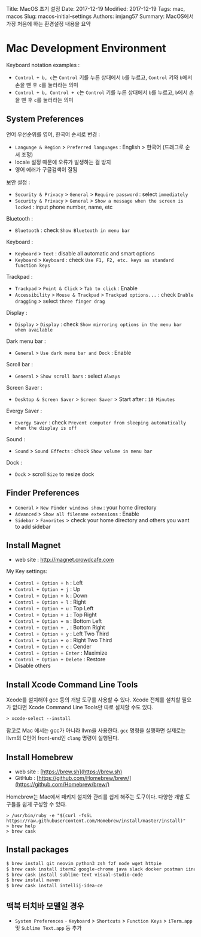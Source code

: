 Title: MacOS 초기 설정
Date: 2017-12-19
Modified: 2017-12-19
Tags: mac, macos
Slug: macos-initial-settings
Authors: imjang57
Summary: MacOS에서 가장 처음에 하는 환경설정 내용을 요약

# Mac Development Environment

Keyboard notation examples :

- `Control + b, c`는 `Control` 키를 누른 상태에서 `b`를 누르고, `Control` 키와 `b`에서 손을 뗀 후 `c`를 눌러라는 의미
- `Control + b, Control + c`는 `Control` 키를 누른 상태에서 `b`를 누르고, `b`에서 손을 뗀 후 `c`를 눌러라는 의미

## System Preferences

언어 우선순위를 영어, 한국어 순서로 변경 :

- `Language & Region` > `Preferred languages` : English > 한국어 (드래그로 순서 조정)
- locale 설정 때문에 오류가 발생하는 걸 방지
- 영어 에러가 구글검색이 잘됨

보안 설정 :

- `Security & Privacy` > `General` > `Require password` : select `immediately`
- `Security & Privacy` > `General` > `Show a message when the screen is locked` : input phone number, name, etc

Bluetooth :

- `Bluetooth` : check `Show Bluetooth in menu bar`

Keyboard :

- `Keyboard` > `Text` : disable all automatic and smart options
- `Keyboard` > `Keyboard` : check `Use F1, F2, etc. keys as standard function keys`

Trackpad :

- `Trackpad` > `Point & Click` > `Tab to click` : Enable
- `Accessibility` > `Mouse & Trackpad` > `Trackpad options...` : check `Enable dragging` > select `three finger drag`

Display :

- `Display` > `Display` : check `Show mirroring options in the menu bar when available`

Dark menu bar :

- `General` > `Use dark menu bar and Dock` : Enable

Scroll bar :

- `General` > `Show scroll bars` : select `Always`

Screen Saver :

- `Desktop & Screen Saver` > `Screen Saver` > Start after : `10 Minutes`

Evergy Saver :

- `Evergy Saver` : check `Prevent computer from sleeping automatically when the display is off`

Sound :

- `Sound` > `Sound Effects` : check `Show volume in menu bar`

Dock :

- `Dock` > scroll `Size` to resize dock

## Finder Preferences

- `General` > `New Finder windows show` : your home directory
- `Advanced` > `Show all filename extensions` : Enable
- `Sidebar` > `Favorites` > check your home directory and others you want to add sidebar

## Install Magnet

- web site : http://magnet.crowdcafe.com

My Key settings:

- `Control + Option + h` : Left
- `Control + Option + j` : Up
- `Control + Option + k` : Down
- `Control + Option + l` : Right
- `Control + Option + u` : Top Left
- `Control + Option + i` : Top Right
- `Control + Option + m` : Bottom Left
- `Control + Option + ,` : Bottom Right
- `Control + Option + y` : Left Two Third
- `Control + Option + o` : Right Two Third
- `Control + Option + c` : Cender
- `Control + Option + Enter` : Maximize
- `Control + Option + Delete` : Restore
- Disable others

## Install Xcode Command Line Tools

Xcode를 설치해야 gcc 등의 개발 도구를 사용할 수 있다. Xcode 전체를 설치할 필요가 없다면 Xcode Command Line Tools만 따로 설치할 수도 있다.

```
> xcode-select --install
```

참고로 Mac 에서는 gcc가 아니라 llvm을 사용한다. `gcc` 명령을 실행하면 실제로는 llvm의 C언어 front-end인 `clang` 명령이 실행된다.

## Install Homebrew

- web site : [https://brew.sh](https://brew.sh)
- GitHub : [https://github.com/Homebrew/brew/](https://github.com/Homebrew/brew/)

Homebrew는 Mac에서 패키지 설치와 관리를 쉽게 해주는 도구이다. 다양한 개발 도구들을 쉽게 구성할 수 있다.

```
> /usr/bin/ruby -e "$(curl -fsSL https://raw.githubusercontent.com/Homebrew/install/master/install)" 
> brew help
> brew cask
```

## Install packages

```bash
$ brew install git neovim python3 zsh fzf node wget httpie 
$ brew cask install iterm2 google-chrome java slack docker postman iina
$ brew cask install sublime-text visual-studio-code
$ brew install maven
$ brew cask install intellij-idea-ce
```

## 맥북 터치바 모델일 경우

- `System Preferences` - `Keyboard` > `Shortcuts` > `Function Keys` > `iTerm.app` 및 `Sublime Text.app` 등 추가
